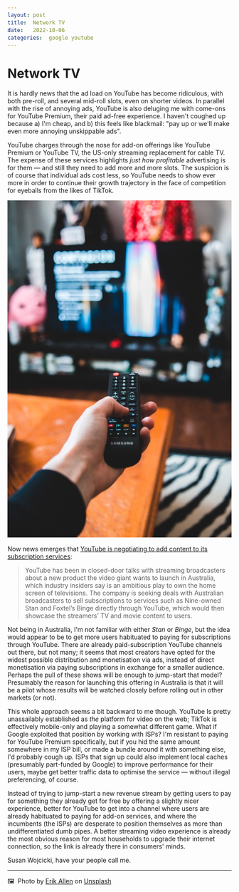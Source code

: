 ```yaml
---
layout: post
title:  Network TV 
date:   2022-10-06 
categories:  google youtube 
---
```


# Network TV


It is hardly news that the ad load on YouTube has become ridiculous, with both pre-roll, and several mid-roll slots, even on shorter videos. In parallel with the rise of annoying ads, YouTube is also deluging me with come-ons for YouTube Premium, their paid ad-free experience. I haven't coughed up because a) I'm cheap, and b) this feels like blackmail: "pay up or we'll make even more annoying unskippable ads".

YouTube charges through the nose for add-on offerings like YouTube Premium or YouTube TV, the US-only streaming replacement for cable TV. The expense of these services highlights *just how profitable* advertising is for them — and still they need to add more and more slots. The suspicion is of course that individual ads cost less, so YouTube needs to show ever more in order to continue their growth trajectory in the face of competition for eyeballs from the likes of TikTok.

![](/images/130638.jpeg)

Now news emerges that [YouTube is negotiating to add content to its subscription services](https://www.afr.com/technology/youtube-in-secret-talks-to-own-tv-home-screens-20220930-p5bme4):

> YouTube has been in closed-door talks with streaming broadcasters about a new product the video giant wants to launch in Australia, which industry insiders say is an ambitious play to own the home screen of televisions.
> The company is seeking deals with Australian broadcasters to sell subscriptions to services such as Nine-owned Stan and Foxtel’s Binge directly through YouTube, which would then showcase the streamers’ TV and movie content to users.

Not being in Australia, I'm not familiar with either *Stan* or *Binge*, but the idea would appear to be to get more users habituated to paying for subscriptions through YouTube. There are already paid-subscription YouTube channels out there, but not many; it seems that most creators have opted for the widest possible distribution and monetisation via ads, instead of direct monetisation via paying subscriptions in exchange for a smaller audience. Perhaps the pull of these shows will be enough to jump-start that model? Presumably the reason for launching this offering in Australia is that it will be a pilot whose results will be watched closely before rolling out in other markets (or not).

This whole approach seems a bit backward to me though. YouTube Is pretty unassailably established as *the* platform for video on the web; TikTok is effectively mobile-only and playing a somewhat different game. What if Google exploited that position by working with ISPs? I'm resistant to paying for YouTube Premium specifically, but if you hid the same amount somewhere in my ISP bill, or made a bundle around it with something else, I'd probably cough up. ISPs that sign up could also implement local caches (presumably part-funded by Google) to improve performance for their users, maybe get better traffic data to optimise the service — without illegal preferencing, of course.

Instead of trying to jump-start a new revenue stream by getting users to pay for something they already get for free by offering a slightly nicer experience, better for YouTube to get into a channel where users are already habituated to paying for add-on services, and where the incumbents (the ISPs) are desperate to position themselves as more than undifferentiated dumb pipes. A better streaming video experience is already the most obvious reason for most households to upgrade their internet connection, so the link is already there in consumers' minds.

Susan Wojcicki, have your people call me.

***
🖼️  Photo by [Erik Allen](https://www.redbubble.com/people/erikallen920/) on [Unsplash](https://www.unsplash.com)

               